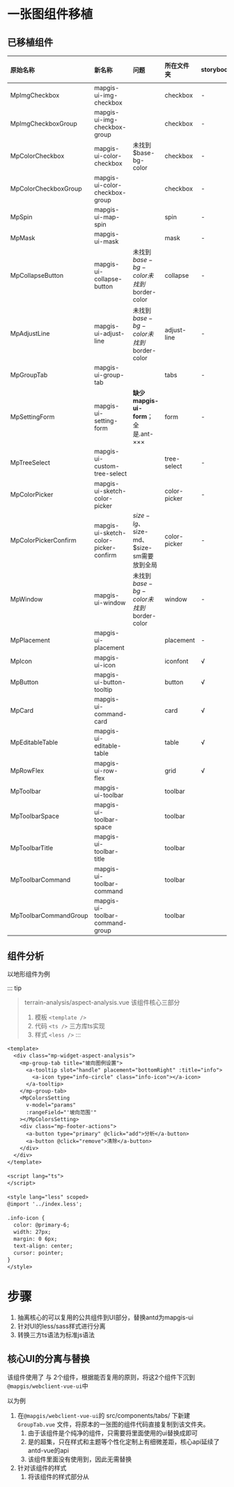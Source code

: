 # 一张图组件移植


## 已移植组件
| 原始名称              | 新名称                                | 问题                                     | 所在文件夹   | storybook | 涉及a-icon |
| :-------------------- | :------------------------------------ | :--------------------------------------- | :----------- | :-------- | :--------- |
| MpImgCheckbox         | mapgis-ui-img-checkbox                |                                          | checkbox     | -         | √          |
| MpImgCheckboxGroup    | mapgis-ui-img-checkbox-group          |                                          | checkbox     | -         |            |
| MpColorCheckbox       | mapgis-ui-color-checkbox              | 未找到$base-bg-color                     | checkbox     | -         | √          |
| MpColorCheckboxGroup  | mapgis-ui-color-checkbox-group        |                                          | checkbox     | -         |            |
| MpSpin                | mapgis-ui-map-spin                    |                                          | spin         | -         |            |
| MpMask                | mapgis-ui-mask                        |                                          | mask         | -         |            |
| MpCollapseButton      | mapgis-ui-collapse-button             | 未找到$base-bg-color未找到$border-color  | collapse     | -         | √          |
| MpAdjustLine          | mapgis-ui-adjust-line                 | 未找到$base-bg-color未找到$border-color  | adjust-line  | -         |            |
| MpGroupTab            | mapgis-ui-group-tab                   |                                          | tabs         | -         |            |
| MpSettingForm         | mapgis-ui-setting-form                | **缺少mapgis-ui-form**；<br>全是.ant-××× | form         | -         |            |
| MpTreeSelect          | mapgis-ui-custom-tree-select          |                                          | tree-select  | -         | √          |
| MpColorPicker         | mapgis-ui-sketch-color-picker         |                                          | color-picker | -         |            |
| MpColorPickerConfirm  | mapgis-ui-sketch-color-picker-confirm | $size-lg、$size-md、$size-sm需要放到全局 | color-picker | -         |            |
| MpWindow              | mapgis-ui-window                      | 未找到$base-bg-color未找到$border-color  | window       | -         | √          |
| MpPlacement           | mapgis-ui-placement                   |                                          | placement    | -         |            |
| MpIcon                | mapgis-ui-icon                        |                                          | iconfont     | √         |            |
| MpButton              | mapgis-ui-button-tooltip              |                                          | button       | √         |            |
| MpCard                | mapgis-ui-command-card                |                                          | card         | √         |            |
| MpEditableTable       | mapgis-ui-editable-table              |                                          | table        | √         | √          |
| MpRowFlex             | mapgis-ui-row-flex                    |                                          | grid         | √         |            |
| MpToolbar             | mapgis-ui-toolbar                     |                                          | toolbar      |           |            |
| MpToolbarSpace        | mapgis-ui-toolbar-space               |                                          | toolbar      |           |            |
| MpToolbarTitle        | mapgis-ui-toolbar-title               |                                          | toolbar      |           |            |
| MpToolbarCommand      | mapgis-ui-toolbar-command             |                                          | toolbar      |           | √          |
| MpToolbarCommandGroup | mapgis-ui-toolbar-command-group       |                                          | toolbar      |           |            |












## 组件分析

以地形组件为例

::: tip
> terrain-analysis/aspect-analysis.vue
> 该组件核心三部分
>   1. 模板 `<template />`
>   2. 代码 `<ts />` 三方库ts实现
>   3. 样式 `<less />`
:::

``` vue
<template>
  <div class="mp-widget-aspect-analysis">
    <mp-group-tab title="坡向图例设置">
      <a-tooltip slot="handle" placement="bottomRight" :title="info">
        <a-icon type="info-circle" class="info-icon"></a-icon>
      </a-tooltip>
    </mp-group-tab>
    <MpColorsSetting
      v-model="params"
      :rangeField="'坡向范围'"
    ></MpColorsSetting>
    <div class="mp-footer-actions">
      <a-button type="primary" @click="add">分析</a-button>
      <a-button @click="remove">清除</a-button>
    </div>
  </div>
</template>

<script lang="ts">
</script>

<style lang="less" scoped>
@import '../index.less';

.info-icon {
  color: @primary-6;
  width: 27px;
  margin: 0 6px;
  text-align: center;
  cursor: pointer;
}
</style>
```

# 步骤

1. 抽离核心的可以复用的公共组件到UI部分，替换antd为mapgis-ui
2. 针对UI的less/sass样式进行分离
3. 转换三方ts语法为标准js语法


## 核心UI的分离与替换
该组件使用了<mp-group-tab /> 与 <MpColorsSetting /> 2个组件，根据能否复用的原则，将这2个组件下沉到`@mapgis/webclient-vue-ui`中

以<mp-group-tab />为例
1. 在`@mapgis/webclient-vue-ui`的 src/components/tabs/ 下新建`GroupTab.vue` 文件，将原本的一张图的组件代码直接复制到该文件夹。
   1. 由于该组件是个纯净的组件，只需要将里面使用<a-xxx />的ui替换成<mapgis-ui-xxx />即可
   2. <mapgis-ui- />是<a-xxx />的超集，只在样式和主题等个性化定制上有细微差距，核心api延续了antd-vue的api
   3. 该组件里面没有使用到<a-xxx />，因此无需替换
2. 针对该组件的样式
   1. 将该组件的样式部分从<style />里面单独的剥离到当前目录的`style/tabs.scss`目录下
   2. 2种方式移植，第一种是最暴力的方式，直接将整个样式移植到tabs.scss的最尾部 ![less2scss](./img/less2scss.png)
   3. 对比上图发先，其中有2种颜色是没有找到的，优先去寻找`ui\src\util\style\theme\theme.scss` 看看有没有 ，我对比了一张图的theme.less 里面是400多的变量，mapgis-ui-是777个变量，绝大部分都囊括了一张图的样式
   4. 将上面的@primary-color; @heading-color; 替换成  $primary-color; $heading-color; 即可
   5. 具体的语法替换规则 请查看 [less => scss章节](/style/css/less2scss.md)
   6. 如果是新建的scss样式，不要忘记向`ui\src\style.scss`下增加该样式
    ``` scss
    /* MapGIS Design Mapbox Base*/
    @import "./components/map/style/map.scss";
    ```
3. 替换后将 <mp-group-tab title="坡向图例设置" /> 修改为 <mapgis-ui-group-tab title="坡向图例设置" />



## 样式移植

> 样式是最独立的，从优先级和影响性上是相对最小的。因此先将样式移植。请查看 [less => scss章节](/style/css/less2scss.md)
   
以下面为例，
``` vue
<style lang="less" scoped>
// 这一行对应的是基础的样式依赖，可以人为是类似引入一些基本的全局样式变量
@import '../index.less';

.info-icon {
  color: @primary-6;  // 此处的@primary-6就来自于上面的 ../index.less的定义或者是lessOptions里面的配置项
  width: 27px;
  margin: 0 6px;
  text-align: center;
  cursor: pointer;
}
</style>
```

::: tip
强烈建议将样式，尤其是需要跟随主题切换的样式放到ui的scss中
:::

## 功能移植
功能移植分2大类： 
1. 混入的分离
2. 纯组件的分离

### 分离-混入
``` js
 class MpAspectAnalysis extends Mixins(WidgetMixin) {
  onActive() {
    const { viewer } = this.webGlobe
    if (viewer.scene.globe.enableLighting && viewer.scene.brightness) {
      this.brightnessEnabled = true
    }
  }

  // 微件失活时
  onDeActive() {
    this.remove()
  }
 }
```

::: warning
由于WidgetMixin是waf提供的混入，因此不继续处理该混入，而是直接将该组件变成一个纯净的功能组件。
:::

将ts处理成js的语法后
``` vue
<script>
export default {
  name: "mapgis-3d-analysis-aspect",
}
</script>
```

原来的一张图的使用方式就变成了 
``` vue
<template>
  <mapgis-3d-analysis-aspect ref="aspect" />
</template>
<script lang="ts">
class MpAspectAnalysis extends Mixins(WidgetMixin) {
  onActive() {
    this.$refs.aspect.active()
  }
  onDeActive() {
    this.$refs.aspect.remove()
  }
 }
</script>
```

### 分离-功能
优先参考  @mapgis/webclient-vue-cesium 帮助文档的-创建插件组件章节
1. 生命周期-创建
   1. 原来的创建方式
      ``` js
      created() {
        window.AspectAnalyzeManage = {
          drawElement: null,
          aspectAnalysis: null
        };
      },
      ``` 
   2. 新的创建方式
      ``` js
      async createCesiumObject() {
      const { baseUrl, options } = this;
      // 如果需要创建Cesium的对象或者数据源就创建
      // return new Cesium.GeoJsonDataSource.load(...props, options);
      // 没有就返回一个空的Promise，方便后面实现业务逻辑
      return new Promise(
        resolve => {
          resolve();
        },
        reject => {}
      );
    },
    ```
2. 生命周期-添加
      ``` js
      mount() {
        const { webGlobe, CesiumZondy, vueKey, vueIndex } = this;
        const { viewer } = webGlobe;
        const vm = this;
        let promise = this.createCesiumObject();
        promise.then(function(dataSource) {
          vm.$emit("load", { component: this });
          CesiumZondy.AspectAnalysisManager.addSource( vueKey, vueIndex,
            dataSource,
            {
              drawElement: null,
              aspectAnalysis: null
            }
          );
        });
    },
    ```
3. 生命周期-删除
    ``` js
    unmount() {
      let { CesiumZondy, vueKey, vueIndex } = this;
      let find = CesiumZondy.AspectAnalysisManager.findSource(vueKey, vueIndex);
      if (find) { // 释放业务逻辑}
      CesiumZondy.AspectAnalysisManager.deleteSource(vueKey, vueIndex);
      this.$emit("unload", this);
    },
    ```
4. 生命周期-修改
    ``` js
    update() {
        let { CesiumZondy, vueKey, vueIndex } = this;
        let find = CesiumZondy.AspectAnalysisManager.changeOptions(vueKey, vueIndex);
    }
    ```


